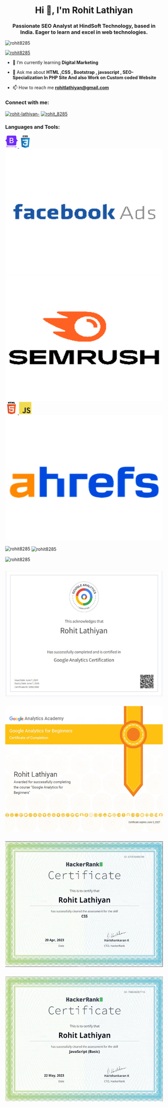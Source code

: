 <h1 align="center">Hi 👋, I'm Rohit Lathiyan</h1>
<h3 align="center">Passionate SEO Analyst at HindSoft Technology, based in India. Eager to learn and excel in web technologies.</h3>

<p align="left"> <img src="https://komarev.com/ghpvc/?username=rohit8285&label=Profile%20views&color=0e75b6&style=flat" alt="rohit8285" /> </p>

<p align="left"> <a href="https://github.com/ryo-ma/github-profile-trophy"><img src="https://github-profile-trophy.vercel.app/?username=rohit8285" alt="rohit8285" /></a> </p>

- 🌱 I’m currently learning **Digital Marketing**

- 💬 Ask me about **HTML ,CSS , Bootstrap , javascript ,  SEO-Specialization In PHP Site And also Work on Custom coded Website**

- 📫 How to reach me **rohitlathiyan@gmail.com**

<h3 align="left">Connect with me:</h3>
<p align="left">
<a href="https://linkedin.com/in/rohit-lathiyan-" target="blank"><img align="center" src="https://raw.githubusercontent.com/rahuldkjain/github-profile-readme-generator/master/src/images/icons/Social/linked-in-alt.svg" alt="rohit-lathiyan-" height="30" width="40" /></a>
<a href="https://www.hackerrank.com/rohit_8285" target="blank"><img align="center" src="https://raw.githubusercontent.com/rahuldkjain/github-profile-readme-generator/master/src/images/icons/Social/hackerrank.svg" alt="rohit_8285" height="30" width="40" /></a>
</p>

<h3 align="left">Languages and Tools:</h3>
<p align="left"> <a href="https://getbootstrap.com" target="_blank" rel="noreferrer"> <img src="https://raw.githubusercontent.com/devicons/devicon/master/icons/bootstrap/bootstrap-plain-wordmark.svg" alt="bootstrap" width="40" height="40"/> </a> <img src="https://raw.githubusercontent.com/devicons/devicon/master/icons/css3/css3-original-wordmark.svg" alt="css3" width="40" height="40"/>  <img src="./img/facebook.jpg" width="680px" height="400px" alt="facebook.jpg" /> <img src="./img/semrush.jpg" width="680px" height="400px" alt="semrush.jpg" /> <a href="https://www.w3.org/html/" target="_blank" rel="noreferrer"> <img src="https://raw.githubusercontent.com/devicons/devicon/master/icons/html5/html5-original-wordmark.svg" alt="html5" width="40" height="40"/> </a> <a href="https://developer.mozilla.org/en-US/docs/Web/JavaScript" target="_blank" rel="noreferrer"> <img src="https://raw.githubusercontent.com/devicons/devicon/master/icons/javascript/javascript-original.svg" alt="javascript" width="40" height="40"/> </a> <img src="./img/ahref.jpg" width="680px" height="400px" alt="ahref.jpg" /> </p>

<p><img align="left" src="https://github-readme-stats.vercel.app/api/top-langs?username=rohit8285&show_icons=true&locale=en&layout=compact" alt="rohit8285" /></p>

<p>&nbsp;<img align="center" src="https://github-readme-stats.vercel.app/api?username=rohit8285&show_icons=true&locale=en" alt="rohit8285" /></p>

<p><img align="center" src="https://github-readme-streak-stats.herokuapp.com/?user=rohit8285&" alt="rohit8285" /></p>

<div style="display: flex; justify-content: flex-start; align-items: flex-start; flex-direction: column ;">
    <p><img src="./img/google-analytics-certification.jpg" width="680px" height="400px" alt="google-analyst" /></p>
    <p><img src="./img/google-analyst-C.jpg" width="680px" height="400px" alt="google-analyst-C.jpg" /></p>
    <p><img src="./img/css-hk.jpg" width="680px" height="400px" alt="CSS certificate" /></p>
    <p><img src="./img/js-basic-hk.jpg" width="680px" height="400px" alt="javascript beginner" /></p>
<!--     <p><img src="./img/js-inter-hk.jpg" width="680px" height="400px" alt="javascript intermediate" /></p> -->
<!--     <p><img src="./img/node-hk.jpg" width="680px" height="400px" alt="node certificate" /></p> -->
</div>

